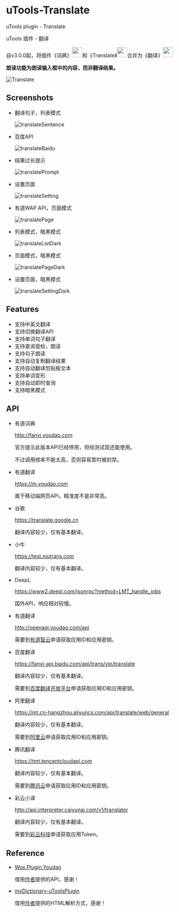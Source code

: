 # uTools-Translate

uTools plugin - Translate

uTools 插件 - 翻译

自v3.0.0起，将插件《词典》<img src="https://raw.githubusercontent.com/HaleShaw/uTools-Translate/main/screenshots/logoDictionary.png" height="28px" witdh="28px">和《Translate》<img src="https://raw.githubusercontent.com/HaleShaw/uTools-Translate/main/screenshots/logoTranslate.png" height="28px" witdh="28px">合并为《翻译》<img src="https://raw.githubusercontent.com/HaleShaw/uTools-Translate/main/logo.png" height="28px" witdh="28px">

**朗读功能为朗读输入框中的内容，而非翻译结果。**

![Translate](https://raw.githubusercontent.com/HaleShaw/uTools-Translate/main/screenshots/Translate.gif)

## Screenshots

- 翻译句子，列表模式

  ![translateSentence](https://raw.githubusercontent.com/HaleShaw/uTools-Translate/main/screenshots/translateSentence.png)

- 百度API

  ![translateBaidu](https://raw.githubusercontent.com/HaleShaw/uTools-Translate/main/screenshots/translateBaidu.png)

- 结果过长提示

  ![translatePrompt](https://raw.githubusercontent.com/HaleShaw/uTools-Translate/main/screenshots/translatePrompt.png)

- 设置页面

  ![translateSetting](https://raw.githubusercontent.com/HaleShaw/uTools-Translate/main/screenshots/translateSetting.png)

- 有道WAP API，页面模式

  ![translatePage](https://raw.githubusercontent.com/HaleShaw/uTools-Translate/main/screenshots/translatePage.png)

- 列表模式，暗黑模式

  ![translateListDark](https://raw.githubusercontent.com/HaleShaw/uTools-Translate/main/screenshots/translateListDark.png)

- 页面模式，暗黑模式

  ![translatePageDark](https://raw.githubusercontent.com/HaleShaw/uTools-Translate/main/screenshots/translatePageDark.png)

- 设置页面，暗黑模式

  ![translateSettingDark](https://raw.githubusercontent.com/HaleShaw/uTools-Translate/main/screenshots/translateSettingDark.png)

## Features

- 支持中英文翻译
- 支持切换翻译API
- 支持单词句子翻译
- 支持查询音标，朗读
- 支持句子朗读
- 支持自动复制翻译结果
- 支持自动翻译剪贴板文本
- 支持单词变形
- 支持自动即时查询
- 支持暗黑模式

## API

- 有道词典

  <http://fanyi.youdao.com>

  官方提示此版本API已经停用，但经测试现还能使用。

  不过调用频率不能太高，否则容易暂时被封禁。

- 有道翻译

  <https://m.youdao.com>

  属于移动端网页API，精准度不是非常高。

- 谷歌

  <https://translate.google.cn>

  翻译内容较少，仅有基本翻译。

- 小牛

  <https://test.niutrans.com>

  翻译内容较少，仅有基本翻译。

- DeepL

  <https://www2.deepl.com/jsonrpc?method=LMT_handle_jobs>

  国外API，响应相对较慢。

- 有道翻译

  <http://openapi.youdao.com/api>

  需要到[有道智云](https://ai.youdao.com/doc.s)申请获取应用ID和应用密钥。

- 百度翻译

  <https://fanyi-api.baidu.com/api/trans/vip/translate>

  翻译内容较少，仅有基本翻译。

  需要到[百度翻译开放平台](http://api.fanyi.baidu.com)申请获取应用ID和应用密钥。

- 阿里翻译

  <https://mt.cn-hangzhou.aliyuncs.com/api/translate/web/general>

  翻译内容较少，仅有基本翻译。

  需要到[阿里云](https://www.aliyun.com/product/ai/base_alimt)申请获取应用ID和应用密钥。

- 腾讯翻译

  <https://tmt.tencentcloudapi.com>

  翻译内容较少，仅有基本翻译。

  需要到[腾讯云](https://cloud.tencent.com/product/tmt)申请获取应用ID和应用密钥。

- 彩云小译

  <http://api.interpreter.caiyunai.com/v1/translator>

  翻译内容较少，仅有基本翻译。

  需要到[彩云科技](https://fanyi.caiyunapp.com/#/api)申请获取应用Token。

## Reference

- [Wox.Plugin.Youdao](https://github.com/Wox-launcher/Wox.Plugin.Youdao)

  借用[作者](https://github.com/bao-qian)提供的API，感谢！

- [myDictionary-uToolsPlugin](https://github.com/vst93/myDictionary-uToolsPlugin)

  借用[作者](https://github.com/vst93)提供的HTML解析方式，感谢！
